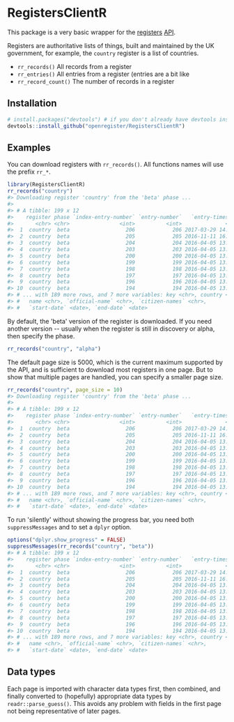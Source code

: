 RegistersClientR
================

This package is a very basic wrapper for the [registers](https://registers.cloudapps.digital/) [API](https://registers-docs.cloudapps.digital/#api-documentation-for-registers).

Registers are authoritative lists of things, built and maintained by the UK government, for example, the `country` register is a list of countries.

* `rr_records()` All records from a register
* `rr_entries()` All entries from a register (entries are a bit like
* `rr_record_count()` The number of records in a register

Installation
------------

``` r
# install.packages("devtools") # if you don't already have devtools installed
devtools::install_github("openregister/RegistersClientR")
```

Examples
--------

You can download registers with `rr_records()`. All functions names will use the prefix `rr_*`.

``` r
library(RegistersClientR)
rr_records("country")
#> Downloading register 'country' from the 'beta' phase ...
#>
#> # A tibble: 199 x 12
#>    register phase `index-entry-number` `entry-number`   `entry-timestamp`
#>       <chr> <chr>                <int>          <int>              <dttm>
#>  1  country  beta                  206            206 2017-03-29 14:22:30
#>  2  country  beta                  205            205 2016-11-11 16:25:07
#>  3  country  beta                  204            204 2016-04-05 13:23:05
#>  4  country  beta                  203            203 2016-04-05 13:23:05
#>  5  country  beta                  200            200 2016-04-05 13:23:05
#>  6  country  beta                  199            199 2016-04-05 13:23:05
#>  7  country  beta                  198            198 2016-04-05 13:23:05
#>  8  country  beta                  197            197 2016-04-05 13:23:05
#>  9  country  beta                  196            196 2016-04-05 13:23:05
#> 10  country  beta                  194            194 2016-04-05 13:23:05
#> # ... with 189 more rows, and 7 more variables: key <chr>, country <chr>,
#> #   name <chr>, `official-name` <chr>, `citizen-names` <chr>,
#> #   `start-date` <date>, `end-date` <date>
```

By default, the 'beta' version of the register is downloaded. If you need another version -- usually when the register is still in discovery or alpha, then specify the phase.

``` r
rr_records("country", "alpha")
```

The default page size is 5000, which is the current maximum supported by the API, and is sufficient to download most registers in one page. But to show that multiple pages are handled, you can specify a smaller page size.

``` r
rr_records("country", page_size = 10)
#> Downloading register 'country' from the 'beta' phase ...
#>
#> # A tibble: 199 x 12
#>    register phase `index-entry-number` `entry-number`   `entry-timestamp`
#>       <chr> <chr>                <int>          <int>              <dttm>
#>  1  country  beta                  206            206 2017-03-29 14:22:30
#>  2  country  beta                  205            205 2016-11-11 16:25:07
#>  3  country  beta                  204            204 2016-04-05 13:23:05
#>  4  country  beta                  203            203 2016-04-05 13:23:05
#>  5  country  beta                  200            200 2016-04-05 13:23:05
#>  6  country  beta                  199            199 2016-04-05 13:23:05
#>  7  country  beta                  198            198 2016-04-05 13:23:05
#>  8  country  beta                  197            197 2016-04-05 13:23:05
#>  9  country  beta                  196            196 2016-04-05 13:23:05
#> 10  country  beta                  194            194 2016-04-05 13:23:05
#> # ... with 189 more rows, and 7 more variables: key <chr>, country <chr>,
#> #   name <chr>, `official-name` <chr>, `citizen-names` <chr>,
#> #   `start-date` <date>, `end-date` <date>
```

To run 'silently' without showing the progress bar, you need both `suppressMessages` and to set a `dplyr` option.

``` r
options("dplyr.show_progress" = FALSE)
suppressMessages(rr_records("country", "beta"))
#> # A tibble: 199 x 12
#>    register phase `index-entry-number` `entry-number`   `entry-timestamp`
#>       <chr> <chr>                <int>          <int>              <dttm>
#>  1  country  beta                  206            206 2017-03-29 14:22:30
#>  2  country  beta                  205            205 2016-11-11 16:25:07
#>  3  country  beta                  204            204 2016-04-05 13:23:05
#>  4  country  beta                  203            203 2016-04-05 13:23:05
#>  5  country  beta                  200            200 2016-04-05 13:23:05
#>  6  country  beta                  199            199 2016-04-05 13:23:05
#>  7  country  beta                  198            198 2016-04-05 13:23:05
#>  8  country  beta                  197            197 2016-04-05 13:23:05
#>  9  country  beta                  196            196 2016-04-05 13:23:05
#> 10  country  beta                  194            194 2016-04-05 13:23:05
#> # ... with 189 more rows, and 7 more variables: key <chr>, country <chr>,
#> #   name <chr>, `official-name` <chr>, `citizen-names` <chr>,
#> #   `start-date` <date>, `end-date` <date>
```

Data types
----------

Each page is imported with character data types first, then combined, and finally converted to (hopefully) appropriate data types by `readr::parse_guess()`. This avoids any problem with fields in the first page not being representative of later pages.
